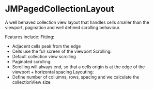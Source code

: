 # JMPagedCollectionLayout
A well behaved collection view layout that handles cells smaller than the viewport, pagination and well defined scrolling behaviour.

Features include:
Fitting:
* Adjacent cells peak from the edge
* Cells use the full screen of the viewport
Scrolling:
* Default collection view scrolling
* Paginated scrolling
* Scrolling will always end, so that a cells origin is at the edge of the viewport + horizontal spacing
Layouting:
* Define number of collumns, rows, spacing and we calculate the collectionView size
